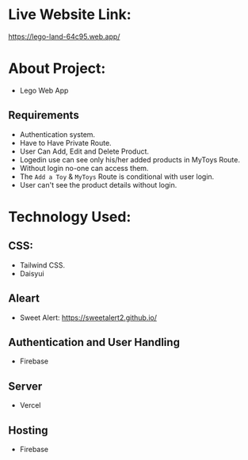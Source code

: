 # Live Website Link:
https://lego-land-64c95.web.app/

# About Project:
- Lego Web App

## Requirements
- Authentication system.
- Have to Have Private Route.
- User Can Add, Edit and Delete Product.
- Logedin use can see only his/her added products in MyToys Route.
- Without login no-one can access them.
- The `Add a Toy` & `MyToys` Route is conditional with user login.
- User can't see the product details without login.

# Technology Used:
## CSS:
- Tailwind CSS.
- Daisyui

## Aleart
- Sweet Alert: https://sweetalert2.github.io/

## Authentication and User Handling
- Firebase

## Server
- Vercel

## Hosting
- Firebase